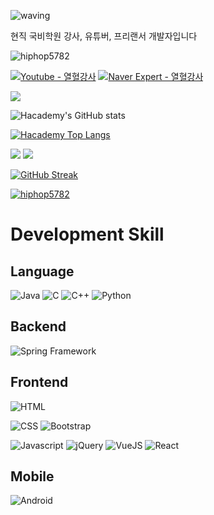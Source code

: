 ![waving](https://capsule-render.vercel.app/api?type=waving&height=200&text=H'academy&fontAlign=27&fontAlignY=32&color=gradient&desc=Web%20Development%20Instructor&descAlign=26&descAlignY=56)

현직 국비학원 강사, 유튜버, 프리랜서 개발자입니다

<p align="left"> <img src="https://komarev.com/ghpvc/?username=hiphop5782&label=Profile%20views&color=0e75b6&style=flat" alt="hiphop5782" /> </p>

[![Youtube - 열혈강사](https://img.shields.io/badge/YouTube-FF0000?style=for-the-badge&logo=youtube&logoColor=white)](https://www.youtube.com/channel/UCdllyP_VgK-PY7VJRWOkOKQ)
[![Naver Expert - 열혈강사](https://img.shields.io/badge/NAVER-03C75A?style=for-the-badge&logo=NAVER&logoColor=FFFFFF)](https://m.expert.naver.com/expert/profile/home?storeId=100034515)

![](http://github-profile-summary-cards.vercel.app/api/cards/profile-details?username=hiphop5782&theme=vue)

![Hacademy's GitHub stats](https://github-readme-stats.vercel.app/api?username=hiphop5782&count_private=true&theme=vue-dark&show_icons=true)

[![Hacademy Top Langs](https://github-readme-stats.vercel.app/api/top-langs/?username=hiphop5782&layout=compact)](https://github.com/anuraghazra/github-readme-stats)

![](http://github-profile-summary-cards.vercel.app/api/cards/repos-per-language?username=hiphop5782&theme=vue)
![](http://github-profile-summary-cards.vercel.app/api/cards/most-commit-language?username=hiphop5782&theme=vue)

[![GitHub Streak](https://streak-stats.demolab.com?user=hiphop5782&theme=vue)](https://git.io/streak-stats)

<p align="left"> <a href="https://github.com/ryo-ma/github-profile-trophy"><img src="https://github-profile-trophy.vercel.app/?username=hiphop5782&column=3&margin-w=15&margin-h=15" alt="hiphop5782" /></a> </p>

# Development Skill

## Language
![Java](https://img.shields.io/badge/Java-ED8B00?style=for-the-badge&logo=java&logoColor=white)
![C](https://img.shields.io/badge/C-00599C?style=for-the-badge&logo=c&logoColor=white)
![C++](https://img.shields.io/badge/C%2B%2B-00599C?style=for-the-badge&logo=c%2B%2B&logoColor=white)
![Python](https://img.shields.io/badge/Python-3776AB.svg?&style=for-the-badge&logo=Python&logoColor=white)

## Backend

![Spring Framework](https://img.shields.io/badge/Spring-6DB33F?style=for-the-badge&logo=spring&logoColor=white)

## Frontend
![HTML](https://img.shields.io/badge/HTML-239120?style=for-the-badge&logo=html5&logoColor=white)

![CSS](https://img.shields.io/badge/CSS-239120?&style=for-the-badge&logo=css3&logoColor=white)
![Bootstrap](https://img.shields.io/badge/Bootstrap-563D7C?style=for-the-badge&logo=bootstrap&logoColor=white)

![Javascript](https://img.shields.io/badge/JavaScript-F7DF1E?style=for-the-badge&logo=javascript&logoColor=black)
![jQuery](https://img.shields.io/badge/jQuery-0769AD?style=for-the-badge&logo=jquery&logoColor=white)
![VueJS](https://img.shields.io/badge/Vue.js-35495E?style=for-the-badge&logo=vue.js&logoColor=4FC08D)
![React](https://img.shields.io/static/v1?style=for-the-badge&message=React&color=222222&logo=React&logoColor=61DAFB&label=)

## Mobile

![Android](https://img.shields.io/badge/Android-3DDC84?style=for-the-badge&logo=android&logoColor=white)
